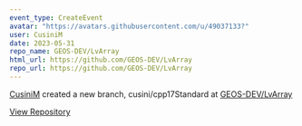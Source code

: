 ```yaml
---
event_type: CreateEvent
avatar: "https://avatars.githubusercontent.com/u/49037133?"
user: CusiniM
date: 2023-05-31
repo_name: GEOS-DEV/LvArray
html_url: https://github.com/GEOS-DEV/LvArray
repo_url: https://github.com/GEOS-DEV/LvArray
---
```


<a href='https://github.com/CusiniM' target='_blank'>CusiniM</a> created a new branch, cusini/cpp17Standard at <a href='https://github.com/GEOS-DEV/LvArray' target='_blank'>GEOS-DEV/LvArray</a>

<a href='https://github.com/GEOS-DEV/LvArray' target='_blank'>View Repository</a>